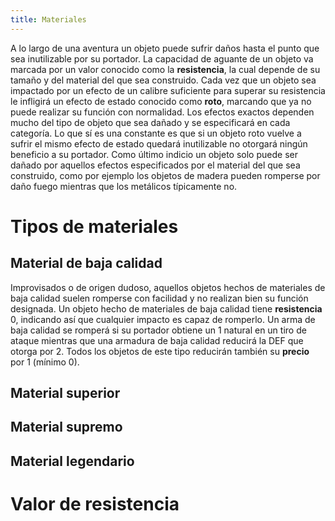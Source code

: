 ```yaml
---
title: Materiales
---
```


A lo largo de una aventura un objeto puede sufrir daños hasta el punto que sea inutilizable por su portador. La capacidad de aguante de un objeto va marcada por un valor conocido como la **resistencia**, la cual depende de su tamaño y del material del que sea construido. Cada vez que un objeto sea impactado por un efecto de un calibre suficiente para superar su resistencia le infligirá un efecto de estado conocido como **roto**, marcando que ya no puede realizar su función con normalidad. Los efectos exactos dependen mucho del tipo de objeto que sea dañado y se especificará en cada categoría. Lo que sí es una constante es que si un objeto roto vuelve a sufrir el mismo efecto de estado quedará inutilizable no otorgará ningún beneficio a su portador. Como último indicio un objeto solo puede ser dañado por aquellos efectos especificados por el material del que sea construido, como por ejemplo los objetos de madera pueden romperse por daño fuego mientras que los metálicos típicamente no. 

# Tipos de materiales

## Material de baja calidad

Improvisados o de origen dudoso, aquellos objetos hechos de materiales de baja calidad suelen romperse con facilidad y no realizan bien su función designada. Un objeto hecho de materiales de baja calidad tiene **resistencia** 0, indicando así que cualquier impacto es capaz de romperlo. Un arma de baja calidad se romperá si su portador obtiene un 1 natural en un tiro de ataque mientras que una armadura de baja calidad reducirá la DEF que otorga por 2. Todos los objetos de este tipo reducirán también su **precio** por 1 (mínimo 0).

## Material superior



## Material supremo



## Material legendario

# Valor de resistencia

